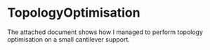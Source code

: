 # TopologyOptimisation
The attached document shows how I managed to perform topology optimisation on a small cantilever support.
